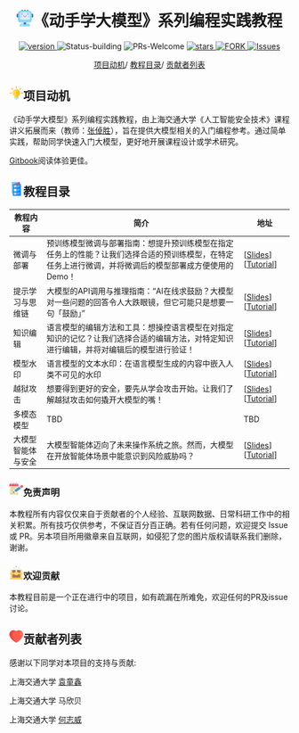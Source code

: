 <p align="center">
<h1 align="center"> <img src="./pics/icon/ai.png" width="30" />《动手学大模型》系列编程实践教程</h1>
</p>
<p align="center">
  	<a href="https://img.shields.io/badge/version-v0.1.0-blue">
      <img alt="version" src="https://img.shields.io/badge/version-v0.1.0-blue?color=FF8000?color=009922" />
    </a>
  <a >
       <img alt="Status-building" src="https://img.shields.io/badge/Status-building-blue" />
  	</a>
  <a >
       <img alt="PRs-Welcome" src="https://img.shields.io/badge/PRs-Welcome-red" />
  	</a>
   	<a href="https://github.com/Lordog/dive-into-llms/stargazers">
       <img alt="stars" src="https://img.shields.io/github/stars/Lordog/dive-into-llms" />
  	</a>
  	<a href="https://github.com/Lordog/dive-into-llms/network/members">
       <img alt="FORK" src="https://img.shields.io/github/forks/Lordog/dive-into-llms?color=FF8000" />
  	</a>
    <a href="https://github.com/Lordog/dive-into-llms/issues">
      <img alt="Issues" src="https://img.shields.io/github/issues/Lordog/dive-into-llms?color=0088ff"/>
    </a>
    <br />
</p>

<div align="center">
<p align="center">
  <a href="#项目动机">项目动机</a>/
  <a href="#教程目录">教程目录</a>/
  <a href="#贡献者列表">贡献者列表</a>
</p>
</div>


## <img src="./pics/icon/motivation.png" width="25" />项目动机

《动手学大模型》系列编程实践教程，由上海交通大学《人工智能安全技术》课程讲义拓展而来（教师：[张倬胜](https://bcmi.sjtu.edu.cn/home/zhangzs/)），旨在提供大模型相关的入门编程参考。通过简单实践，帮助同学快速入门大模型，更好地开展课程设计或学术研究。

[Gitbook](https://sjtullm.gitbook.io/dong-shou-xue-da-mo-xing/1.-ti-shi-xue-xi-si-wei-lian)阅读体验更佳。

## <img src="./pics/icon/catalogue.png" width="25" />教程目录

| 教程内容           | 简介                                                         | 地址                                                         |
| ------------------ | ------------------------------------------------------------ | ------------------------------------------------------------ |
| 微调与部署         | 预训练模型微调与部署指南：想提升预训练模型在指定任务上的性能？让我们选择合适的预训练模型，在特定任务上进行微调，并将微调后的模型部署成方便使用的Demo！ | [[Slides](https://github.com/Lordog/dive-into-llms/tree/main/documents/chapter1/dive-tuning.pdf)] [[Tutorial](https://github.com/Lordog/dive-into-llms/tree/main/documents/chapter1/README.md)] |
| 提示学习与思维链   | 大模型的API调用与推理指南：“AI在线求鼓励？大模型对一些问题的回答令人大跌眼镜，但它可能只是想要一句「鼓励」” | [[Slides](https://github.com/Lordog/dive-into-llms/tree/main/documents/chapter2/dive-prompting.pdf)] [[Tutorial](https://github.com/Lordog/dive-into-llms/tree/main/documents/chapter2/README.md)] |
| 知识编辑           | 语言模型的编辑方法和工具：想操控语言模型在对指定知识的记忆？让我们选择合适的编辑方法，对特定知识进行编辑，并将对编辑后的模型进行验证！ | [[Slides](https://github.com/Lordog/dive-into-llms/blob/main/documents/chapter3/dive_edit_0410.pdf)] [[Tutorial](https://github.com/Lordog/dive-into-llms/tree/main/documents/chapter3/README.md)] |
| 模型水印           | 语言模型的文本水印：在语言模型生成的内容中嵌入人类不可见的水印 | [[Slides](https://github.com/Lordog/dive-into-llms/blob/main/documents/chapter4/watermark.pdf)] [[Tutorial](https://github.com/Lordog/dive-into-llms/tree/main/documents/chapter4/README.md)] |
| 越狱攻击           | 想要得到更好的安全，要先从学会攻击开始。让我们了解越狱攻击如何撬开大模型的嘴！                                                          | [[Slides](https://github.com/Lordog/dive-into-llms/blob/main/documents/chapter5/dive-Jailbreak.pdf)]  [[Tutorial](https://github.com/Lordog/dive-into-llms/tree/main/documents/chapter5/README.md)]                                                        |
| 多模态模型         | TBD                                                          | TBD                                                          |
| 大模型智能体与安全 | 大模型智能体迈向了未来操作系统之旅。然而，大模型在开放智能体场景中能意识到风险威胁吗？ | [[Slides](https://github.com/Lordog/dive-into-llms/blob/main/documents/chapter7/agent.pdf)] [[Tutorial](https://github.com/Lordog/dive-into-llms/tree/main/documents/chapter7/README.md)] |

### <img src="./pics/icon/notes.png" width="25" />免责声明

本教程所有内容仅仅来自于贡献者的个人经验、互联网数据、日常科研工作中的相关积累。所有技巧仅供参考，不保证百分百正确。若有任何问题，欢迎提交 Issue 或 PR。另本项目所用徽章来自互联网，如侵犯了您的图片版权请联系我们删除，谢谢。

### <img src="./pics/icon/resource.png" width="25" />欢迎贡献

本教程目前是一个正在进行中的项目，如有疏漏在所难免，欢迎任何的PR及issue讨论。

## <img src="./pics/icon/heart.png" width="25" />贡献者列表

感谢以下同学对本项目的支持与贡献:

上海交通大学 [袁童鑫](https://github.com/Lordog)

上海交通大学 马欣贝

上海交通大学 [何志威](https://zwhe99.github.io)

